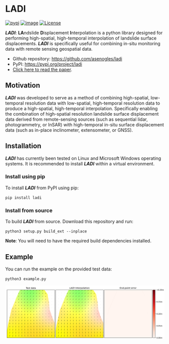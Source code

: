# LADI

[![pypi](https://img.shields.io/pypi/v/ladi.svg)](https://pypi.python.org/pypi/ladi)
[![image](https://img.shields.io/badge/dynamic/json?query=info.requires_python&label=python&url=https%3A%2F%2Fpypi.org%2Fpypi%2Fladi%2Fjson )](https://pypi.python.org/pypi/ladi)
[![License](https://img.shields.io/badge/License-BSD_3--Clause-yellow.svg)](https://opensource.org/licenses/BSD-3-Clause)

***LADI***: **LA**ndslide **D**isplacement **I**nterpolation is a python library designed for performing high-spatial, high-temporal interpolation of landslide surface displacements. ***LADI*** is specifically useful for combining in-situ monitoring data with remote sensing geospatial data.

 - Github repository: https://github.com/asenogles/ladi
 - PyPI: https://pypi.org/project/ladi
 - [Click here to read the paper](https://authors.elsevier.com/c/1hkYJMMTPorNH).

## Motivation

***LADI*** was developed to serve as a method of combining high-spatial, low-temporal resolution data with low-spatial, high-temporal resolution data to produce a high-spatial, high-temporal interpolation. Specifically enabling the combination of high-spatial resolution landslide surface displacement data derived from remote-sensing sources (such as sequential lidar, photogrammetry, or InSAR) with high-temporal in-situ surface displacement data (such as in-place inclinometer, extensometer, or GNSS).

## Installation

***LADI*** has currently been tested on Linux and Microsoft Windows operating systems. It is recommended to install ***LADI*** within a virtual environment.

### Install using pip

To install ***LADI*** from PyPI using pip:

```console
pip install ladi
```

### Install from source

To build ***LADI*** from source. Download this repository and run:
```console
python3 setup.py build_ext --inplace
```
**Note**: You will need to have the required build dependencies installed.

## Example

You can run the example on the provided test data:
```console
python3 example.py
```

![plot](https://raw.githubusercontent.com/asenogles/ladi/main/examples/output/example1.png)
